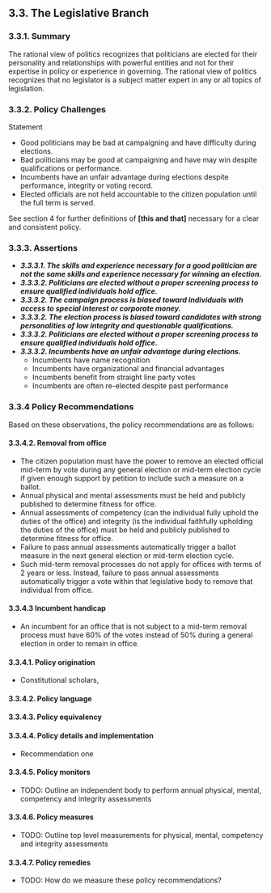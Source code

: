 3.3.  The Legislative Branch
--------------------------------------

### 3.3.1.  Summary
The rational view of politics recognizes that politicians are elected for their personality and relationships with powerful entities and not for their expertise in policy or experience in governing.  The rational view of politics recognizes that no legislator is a subject matter expert in any or all topics of legislation. 

### 3.3.2.  Policy Challenges
Statement

- Good politicians may be bad at campaigning and have difficulty during elections.
- Bad politicians may be good at campaigning and have may win despite qualifications or performance.
- Incumbents have an unfair advantage during elections despite performance, integrity or voting record.
- Elected officials are not held accountable to the citizen population until the full term is served.

See section 4 for further definitions of **[this and that]** necessary for a clear and consistent policy.

### 3.3.3. Assertions 

-  *__3.3.3.1. The skills and experience necessary for a good politician are not the same skills and experience necessary for winning an election.__*
-  *__3.3.3.2. Politicians are elected without a proper screening process to ensure qualified individuals hold office.__*
-  *__3.3.3.2. The campaign process is biased toward individuals with access to special interest or corporate money.__*
-  *__3.3.3.2. The election process is biased toward candidates with strong personalities of low integrity and questionable qualifications.__*
-  *__3.3.3.2. Politicians are elected without a proper screening process to ensure qualified individuals hold office.__*
-  *__3.3.3.2. Incumbents have an unfair advantage during elections.__*
    - Incumbents have name recognition
    - Incumbents have organizational and financial advantages
    - Incumbents benefit from straight line party votes
    - Incumbents are often re-elected despite past performance

### 3.3.4  Policy Recommendations
Based on these observations, the policy recommendations are as follows:

#### 3.3.4.2. Removal from office
- The citizen population must have the power to remove an elected official mid-term by vote during any general election or mid-term election cycle if given enough support by petition to include such a measure on a ballot.
- Annual physical and mental assessments must be held and publicly published to determine fitness for office.
- Annual assessments of competency (can the individual fully uphold the duties of the office) and integrity (is the individual faithfully upholding the duties of the office) must be held and publicly published to determine fitness for office.
- Failure to pass annual assessments automatically trigger a ballot measure in the next general election or mid-term election cycle.
- Such mid-term removal processes do not apply for offices with terms of 2 years or less.  Instead, failure to pass annual assessments automatically trigger a vote within that legislative body to remove that individual from office.

#### 3.3.4.3 Incumbent handicap
- An incumbent for an office that is not subject to a mid-term removal process must have 60% of the votes instead of 50% during a general election in order to remain in office.


#### 3.3.4.1. Policy origination
- Constitutional scholars, 

#### 3.3.4.2. Policy language


#### 3.3.4.3. Policy equivalency


#### 3.3.4.4. Policy details and implementation
- Recommendation one

#### 3.3.4.5. Policy monitors 
- TODO: Outline an independent body to perform annual physical, mental, competency and integrity assessments

#### 3.3.4.6. Policy measures
- TODO: Outline top level measurements for physical, mental, competency and integrity assessments

#### 3.3.4.7. Policy remedies
- TODO: How do we measure these policy recommendations?


